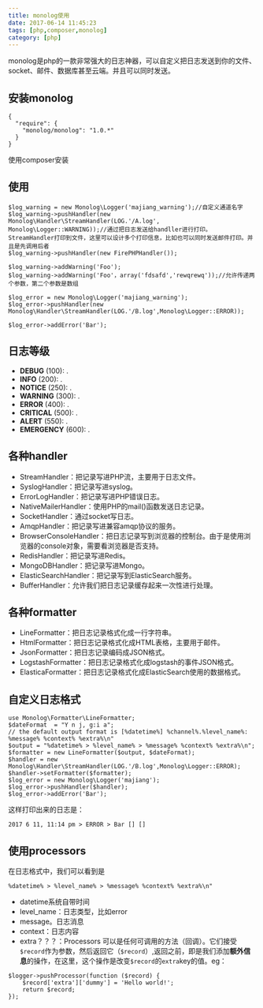 ```yaml
---
title: monolog使用
date: 2017-06-14 11:45:23
tags: [php,composer,monolog]
category: [php]
---
```

monolog是php的一款非常强大的日志神器，可以自定义把日志发送到你的文件、socket、邮件、数据库甚至云端。并且可以同时发送。
<!--more-->
## 安装monolog
```
{
  "require": {
    "monolog/monolog": "1.0.*"
  }
}
```
使用composer安装
## 使用
```
$log_warning = new Monolog\Logger('majiang_warning');//自定义通道名字
$log_warning->pushHandler(new Monolog\Handler\StreamHandler(LOG.'/A.log', Monolog\Logger::WARNING));//通过把日志发送给handller进行打印。StreamHandler打印到文件，这里可以设计多个打印信息，比如也可以同时发送邮件打印。并且是先调用后者
$log_warning->pushHandler(new FirePHPHandler());

$log_warning->addWarning('Foo');
$log_warning->addWarning('Foo'，array('fdsafd','rewqrewq'));//允许传递两个参数，第二个参数是数组

$log_error = new Monolog\Logger('majiang_warning');
$log_error->pushHandler(new Monolog\Handler\StreamHandler(LOG.'/B.log',Monolog\Logger::ERROR));

$log_error->addError('Bar');
```

## 日志等级
*   **DEBUG** (100): .
*   **INFO** (200): .
*   **NOTICE** (250): .
*   **WARNING** (300): .
*   **ERROR** (400): .
*   **CRITICAL** (500): .
*   **ALERT** (550): .
*   **EMERGENCY** (600): .

## 各种handler
- StreamHandler：把记录写进PHP流，主要用于日志文件。
- SyslogHandler：把记录写进syslog。
- ErrorLogHandler：把记录写进PHP错误日志。
- NativeMailerHandler：使用PHP的mail()函数发送日志记录。
- SocketHandler：通过socket写日志。
- AmqpHandler：把记录写进兼容amqp协议的服务。
- BrowserConsoleHandler：把日志记录写到浏览器的控制台。由于是使用浏览器的console对象，需要看浏览器是否支持。
- RedisHandler：把记录写进Redis。
- MongoDBHandler：把记录写进Mongo。
- ElasticSearchHandler：把记录写到ElasticSearch服务。
- BufferHandler：允许我们把日志记录缓存起来一次性进行处理。
## 各种formatter
- LineFormatter：把日志记录格式化成一行字符串。
- HtmlFormatter：把日志记录格式化成HTML表格，主要用于邮件。
- JsonFormatter：把日志记录编码成JSON格式。
- LogstashFormatter：把日志记录格式化成logstash的事件JSON格式。
- ElasticaFormatter：把日志记录格式化成ElasticSearch使用的数据格式。

## 自定义日志格式
```
use Monolog\Formatter\LineFormatter;
$dateFormat  = "Y n j, g:i a";
// the default output format is [%datetime%] %channel%.%level_name%: %message% %context% %extra%\n"
$output = "%datetime% > %level_name% > %message% %context% %extra%\n";
$formatter = new LineFormatter($output, $dateFormat);
$handler = new Monolog\Handler\StreamHandler(LOG.'/B.log',Monolog\Logger::ERROR);
$handler->setFormatter($formatter);
$log_error = new Monolog\Logger('majiang');
$log_error->pushHandler($handler);
$log_error->addError('Bar');
```
这样打印出来的日志是：
```
2017 6 11, 11:14 pm > ERROR > Bar [] []
```

## 使用processors
在日志格式中，我们可以看到是
```
%datetime% > %level_name% > %message% %context% %extra%\n"
```
- datetime系统自带时间
- level_name：日志类型，比如error
- message。日志消息
- context：日志内容
- extra？？？：Processors 可以是任何可调用的方法（回调）。它们接受`$record`作为参数，然后返回它（`$record`）,返回之前，即是我们添加**额外信息**的操作，在这里，这个操作是改变`$record`的`extra`key的值。eg：
```
$logger->pushProcessor(function ($record) {
    $record['extra']['dummy'] = 'Hello world!';
    return $record;
});
```